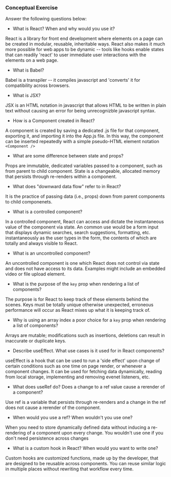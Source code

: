 ### Conceptual Exercise

Answer the following questions below:

- What is React? When and why would you use it?

React is a library for front end development where elements on a page can be created in modular, reusable, inheritable ways. React also makes it much more possible for web apps to be dynamic -- tools like hooks enable states that can readily 'react' to user immediate user interactions with the elements on a web page.

- What is Babel?

Babel is a transpiler -- it compiles javascript and 'converts' it for compatibility across browsers.

- What is JSX?

JSX is an HTML notation in javascript that allows HTML to be written in plain text without causing an error for being unrecognizble javascript syntax.

- How is a Component created in React?

A component is created by saving a dedicated .js file for that component, exporting it, and importing it into the App.js file. In this way, the component can be inserted repeatedly with a simple pseudo-HTML element notation `<Component />`

- What are some difference between state and props?

Props are immutable, dedicated variables passed to a component, such as from parent to child component. State is a changeable, allocated memory that persists through re-renders within a component.

- What does "downward data flow" refer to in React?

It is the practice of passing data (i.e., props) down from parent components to child componenets.

- What is a controlled component?

In a controlled component, React can access and dictate the instantaneous value of the component via state. An common use would be a form input that displays dynamic searches, search suggestions, formatting, etc. instantaneously as the user types in the form, the contents of which are totally and always visible to React.

- What is an uncontrolled component?

An uncontrolled component is one which React does not control via state and does not have access to its data. Examples might include an embedded video or file upload element.

- What is the purpose of the `key` prop when rendering a list of components?

The purpose is for React to keep track of these elements behind the scenes. Keys must be totally unique otherwise unexpected, erroneous performance will occur as React mixes up what it is keeping track of.

- Why is using an array index a poor choice for a `key` prop when rendering a list of components?

Arrays are mutable; modifications such as insertions, deletions can result in inaccurate or duplicate keys.

- Describe useEffect.  What use cases is it used for in React components?

useEffect is a hook that can be used to run a 'side effect' upon change of certain conditions such as one time on page render, or whenever a component changes. It can be used for fetching data dynamically, reading from local storage, implementing and removing evenet listeners, etc.

- What does useRef do?  Does a change to a ref value cause a rerender of a component?

Use ref is a variable that persists through re-renders and a change in the ref does not cause a rerender of the component.

- When would you use a ref? When wouldn't you use one?

When you need to store dynamically defined data without inducing a re-rendering of a component upon every change. You wouldn't use one if you don't need persistence across changes

- What is a custom hook in React? When would you want to write one?

Custom hooks are customized functions, made up by the developer, that are designed to be reusable across components. You can reuse similar logic in multiple places without rewriting that workflow every time.

